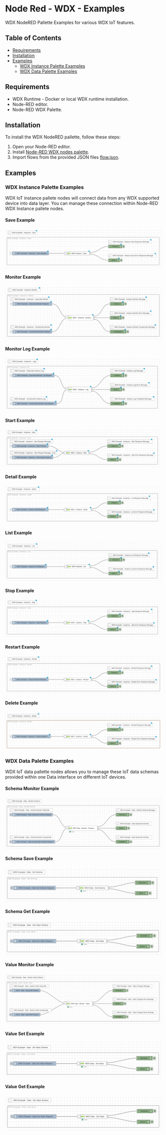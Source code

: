 # Node Red - WDX - Examples

WDX NodeRED Pallette Examples for various WDX IoT features.

## Table of Contents

- [Requirements](#requirements)
- [Installation](#installation)
- [Examples](#examples)
  - [WDX Instance Palette Examples](#wdx-instance-palette-examples)
  - [WDX Data Palette Examples](#wdx-data-palette-examples)

## Requirements

+ WDX Runtime - Docker or local WDX runtime installation.
+ Node-RED editor.
+ Node-RED WDX Palette.

## Installation

To install the WDX NodeRED pallette, follow these steps:

1. Open your Node-RED editor.
2. Install [Node-RED WDX nodes palette](https://github.com/elrest-cz/wdx-node-red/).
3. Import flows from the provided JSON files [flow.json](https://github.com/elrest-cz/wdx-node-red-examples/blob/master/flow.json).


## Examples


### WDX Instance Palette Examples

WDX IoT instance pallete nodes will connect data from any WDX supported device into data layer. You can  manage these connection within Node-RED WDX Instance pallete nodes.

#### Save Example

![WDX - Instance Save Node Usage](./assets/images/wdx-instance-save.png)


#### Monitor Example

![WDX - Instance Monitor Node Usage](./assets/images/wdx-instance-monitor.png)


#### Monitor Log Example


![WDX - Instance Monitor Log Node Usage](./assets/images/wdx-instance-monitor-log.png)


#### Start Example

![WDX - Instance Start Node Usage](./assets/images/wdx-instance-start.png)

#### Detail Example

![WDX - Instance Detail Node Usage](./assets/images/wdx-instance-detail.png)

#### List Example

![WDX - Instance Monitor Node Usage](./assets/images/wdx-instance-list.png)

#### Stop Example


![WDX - Instance Stop Node Usage](./assets/images/wdx-instance-stop.png)

#### Restart Example

![WDX - Instance Restart Node Usage](./assets/images/wdx-instance-restart.png)

#### Delete Example

![WDX - Instance Delete Node Usage](./assets/images/wdx-instance-delete.png)

### WDX Data Palette Examples

WDX IoT data pallette nodes allows you to manage these IoT data schemas provided within one Data interface on different IoT devices.

#### Schema Monitor Example

![WDX - Data Monitor Schema Node Usage](./assets/images/wdx-data-monitor-schema.png)

#### Schema Save Example

![WDX - Data Save Schema Node Usage](./assets/images/wdx-data-save-schema.png)

#### Schema Get Example

![WDX - Data Schema Get Node Usage](./assets/images/wdx-data-get-schema.png)


#### Value Monitor Example

![WDX - Data Value Monitor Node Usage](./assets/images/wdx-data-monitor-value.png)

#### Value Set Example

![WDX - Data Value Set Node Usage](./assets/images/wdx-data-set-value.png)

#### Value Get Example


![WDX - Data Value Get Node Usage](./assets/images/wdx-data-get-value.png)
